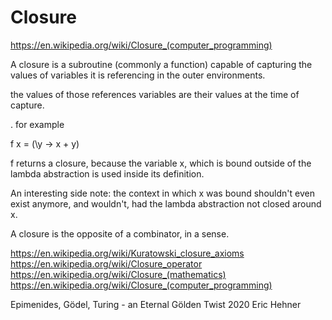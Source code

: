 # Closure

https://en.wikipedia.org/wiki/Closure_(computer_programming)



A closure is a subroutine (commonly a function) capable of capturing the values of variables it is referencing in the outer environments.

the values of those references variables are their values at the time of capture.

. for example

f x = (\y -> x + y)

f returns a closure, because the variable x, which is bound outside of the lambda abstraction is used inside its definition.


An interesting side note: the context in which x was bound shouldn't even exist anymore, and wouldn't, had the lambda abstraction not closed around x.

A closure is the opposite of a combinator, in a sense.





https://en.wikipedia.org/wiki/Kuratowski_closure_axioms
https://en.wikipedia.org/wiki/Closure_operator
https://en.wikipedia.org/wiki/Closure_(mathematics)
https://en.wikipedia.org/wiki/Closure_(computer_programming)



Epimenides, Gödel, Turing - an Eternal Gölden Twist 2020 Eric Hehner
